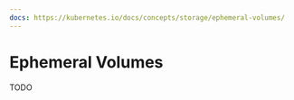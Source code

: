 ```yaml
---
docs: https://kubernetes.io/docs/concepts/storage/ephemeral-volumes/
---
```


# Ephemeral Volumes

TODO